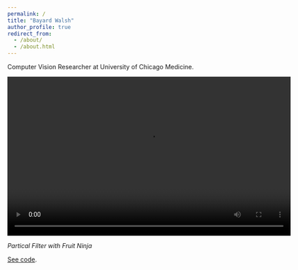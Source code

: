 ```yaml
---
permalink: /
title: "Bayard Walsh"
author_profile: true
redirect_from: 
  - /about/
  - /about.html
---
```


Computer Vision Researcher at University of Chicago Medicine.

<video width="640" height="360" controls>
  <source src="http://bkwalsh.github.io/files/cursor50.mp4" type="video/mp4">
  Your browser does not support the video tag.
</video>

_Partical Filter with Fruit Ninja_

[See code](https://github.com/bkwalsh/Autonomous-Lab-HW-/tree/main/hw4/SDL_Fruit_Ninja "fruitninja").

